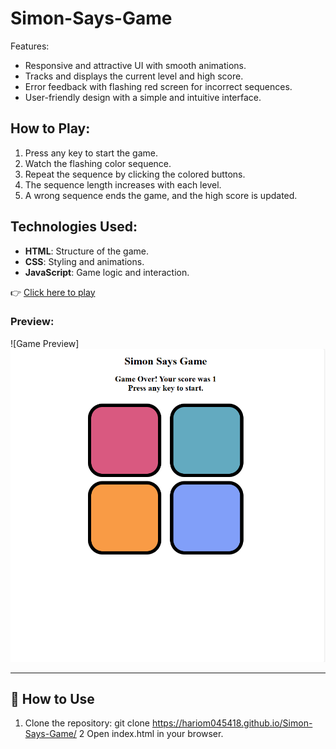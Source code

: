 # Simon-Says-Game

Features:
- Responsive and attractive UI with smooth animations.
- Tracks and displays the current level and high score.
- Error feedback with flashing red screen for incorrect sequences.
- User-friendly design with a simple and intuitive interface.

## How to Play:
1. Press any key to start the game.
2. Watch the flashing color sequence.
3. Repeat the sequence by clicking the colored buttons.
4. The sequence length increases with each level.
5. A wrong sequence ends the game, and the high score is updated.

## Technologies Used:
- **HTML**: Structure of the game.
- **CSS**: Styling and animations.
- **JavaScript**: Game logic and interaction.

👉 [Click here to play]( https://hariom045418.github.io/Simon-Says-Game/)

### Preview:
![Game Preview]![alt text](image.png)

---

## 📖 How to Use
1. Clone the repository:
   git clone  https://hariom045418.github.io/Simon-Says-Game/
2 Open index.html in your browser.
